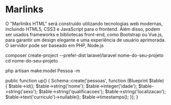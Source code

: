 # Marlinks
O "Marlinlks HTML" será construído utilizando tecnologias web modernas, incluindo HTML5, CSS3 e JavaScript para o frontend. Além disso, podem ser usados frameworks e bibliotecas front-end, como Bootstrap ou Vue.js, para garantir um design elegante e uma experiência de usuário aprimorada. O servidor pode ser baseado em PHP, Node.js     


 composer create-project --prefer-dist laravel/laravel nome-do-seu-projeto
cd nome-do-seu-projeto

php artisan make:model Pessoa -m

public function up()
{
    Schema::create('pessoas', function (Blueprint $table) {
        $table->id();
        $table->string('nome');
        $table->integer('idade');
        $table->string('sexo');
        $table->string('qualificacoes');
        $table->string('localizacao');
        $table->text('curriculo')->nullable();
        $table->timestamps();
    });
}
